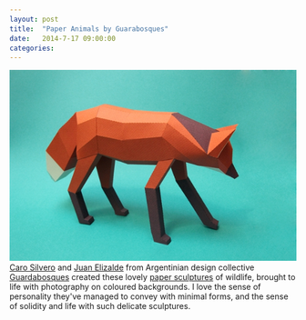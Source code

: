 ```yaml
---
layout: post
title:  "Paper Animals by Guarabosques"
date:   2014-7-17 09:00:00
categories: 
---
```


![Paper Animals by Guarabosques](/img/guardabosques.jpg)
[Caro Silvero](http://caro-silvero.tumblr.com) and [Juan Elizalde](http://www.automne.com.ar) from Argentinian design collective [Guardabosques](http://cargocollective.com/guardabosques) created these lovely [paper sculptures](http://cargocollective.com/guardabosques/mamiferos) of wildlife, brought to life with photography on coloured backgrounds. I love the sense of personality they've managed to convey with minimal forms, and the sense of solidity and life with such delicate sculptures.